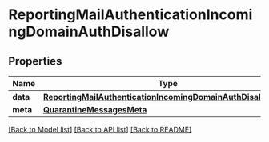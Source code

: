 # ReportingMailAuthenticationIncomingDomainAuthDisallow

## Properties
Name | Type | Description | Notes
------------ | ------------- | ------------- | -------------
**data** | [**ReportingMailAuthenticationIncomingDomainAuthDisallowData**](ReportingMailAuthenticationIncomingDomainAuthDisallowData.md) |  | [optional] 
**meta** | [**QuarantineMessagesMeta**](QuarantineMessagesMeta.md) |  | [optional] 

[[Back to Model list]](../README.md#documentation-for-models) [[Back to API list]](../README.md#documentation-for-api-endpoints) [[Back to README]](../README.md)

